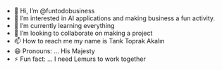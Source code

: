 - 👋 Hi, I’m @funtodobusiness
- 👀 I’m interested in AI applications and making business a fun activity. 
- 🌱 I’m currently learning everything
- 💞️ I’m looking to collaborate on making a project
- 📫 How to reach me my name is Tarık Toprak Akalın
- 😄 Pronouns: ... His Majesty
- ⚡ Fun fact: ... I need Lemurs to work together 

<!---
funtodobusiness/funtodobusiness is a ✨ special ✨ repository because its `README.md` (this file) appears on your GitHub profile.
You can click the Preview link to take a look at your changes.
--->
